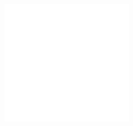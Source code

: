 [<img align="left" width="390" alt="🦑" src="https://raw.githubusercontent.com/TheMajorMayhem/TheMajorMayhem/fb36f18ca7f1c7d52f565e1960a6929366a30a77/github-metrics.svg">](#)
[<img align="left" width="390" alt="🦑" src="https://raw.githubusercontent.com/TheMajorMayhem/TheMajorMayhem/b58fc64122da75d313b2a955166147caf87eece6/metrics.plugin.languages.details.svg">](#)
